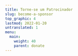 ```yaml
---
title: Torne-se um Patrocinador
slug: become-a-sponsor
top_graphic: 4
lastmod: 2022-01-20
untranslated: 1
menu:
  main:
    weight: 40
    parent: donate
---
```

